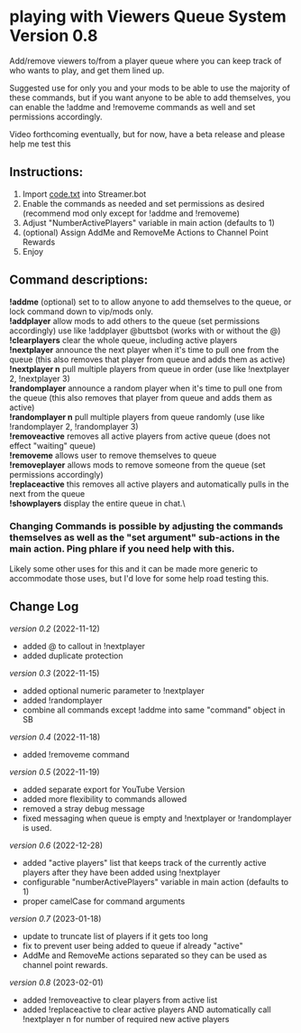 # playing with Viewers Queue System  Version 0.8

Add/remove viewers to/from a player queue where you can keep track of who wants to play, and get them lined up.   

Suggested use for only you and your mods to be able to use the majority of these commands, but if you want anyone to be able to add themselves, you can enable the !addme and !removeme commands as well and set permissions accordingly.

Video forthcoming eventually, but for now, have a beta release and please help me test this

## Instructions:
1)  Import [code.txt](https://raw.githubusercontent.com/phlare/streamer-bot-examples/main/playerQueue/code.txt) into Streamer.bot
2) Enable the commands as needed and set permissions as desired (recommend mod only except for !addme and !removeme)
3) Adjust "NumberActivePlayers" variable in main action (defaults to 1)
4) (optional) Assign AddMe and RemoveMe Actions to Channel Point Rewards
5) Enjoy
 
## Command descriptions:
**!addme** (optional)  set to to allow anyone to add themselves to the queue, or lock command down to vip/mods only.\
**!addplayer**  allow mods to add others to the queue (set permissions accordingly)  use like !addplayer @buttsbot  (works with or without the @)\
**!clearplayers**  clear the whole queue, including active players\
**!nextplayer**  announce the next player when it's time to pull one from the queue (this also removes that player from queue and adds them as active)\
**!nextplayer n** pull multiple players from queue in order (use like !nextplayer 2, !nextplayer 3)\
**!randomplayer**  announce a random player when it's time to pull one from the queue (this also removes that player from queue and adds them as active)\
**!randomplayer n** pull multiple players from queue randomly (use like !randomplayer 2, !randomplayer 3)\
**!removeactive** removes all active players from active queue (does not effect "waiting" queue)\
**!removeme** allows user to remove themselves to queue\
**!removeplayer**  allows mods to remove someone from the queue (set permissions accordingly)\
**!replaceactive** this removes all active players and automatically pulls in the next from the queue\
**!showplayers**  display the entire queue in chat.\

### Changing Commands is possible by adjusting the commands themselves as well as the "set argument" sub-actions in the main action. Ping phlare if you need help with this.

Likely some other uses for this and it can be made more generic to accommodate those uses, but I'd love for some help road testing this.

## Change Log
*version 0.2* (2022-11-12)
- added @ to callout in !nextplayer
- added duplicate protection

*version 0.3* (2022-11-15)
- added optional numeric parameter to !nextplayer
- added !randomplayer
- combine all commands except !addme into same "command" object in SB

*version 0.4* (2022-11-18)
- added !removeme command

*version 0.5* (2022-11-19)
- added separate export for YouTube Version
- added more flexibility to commands allowed
- removed a stray debug message
- fixed messaging when queue is empty and !nextplayer or !randomplayer is used.

*version 0.6* (2022-12-28)
- added "active players" list that keeps track of the currently active players after they have been added using !nextplayer
- configurable "numberActivePlayers" variable in main action (defaults to 1)
- proper camelCase for command arguments

*version 0.7* (2023-01-18)
- update to truncate list of players if it gets too long
- fix to prevent user being added to queue if already "active"
- AddMe and RemoveMe actions separated so they can be used as channel point rewards.

*version 0.8* (2023-02-01)
- added !removeactive to clear players from active list
- added !replaceactive to clear active players AND automatically call !nextplayer n for number of required new active players
